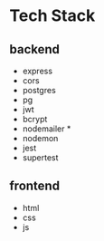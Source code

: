 # Tech Stack

## backend

- express
- cors
- postgres
- pg
- jwt
- bcrypt
- nodemailer *
- nodemon
- jest
- supertest

## frontend
- html
- css
- js